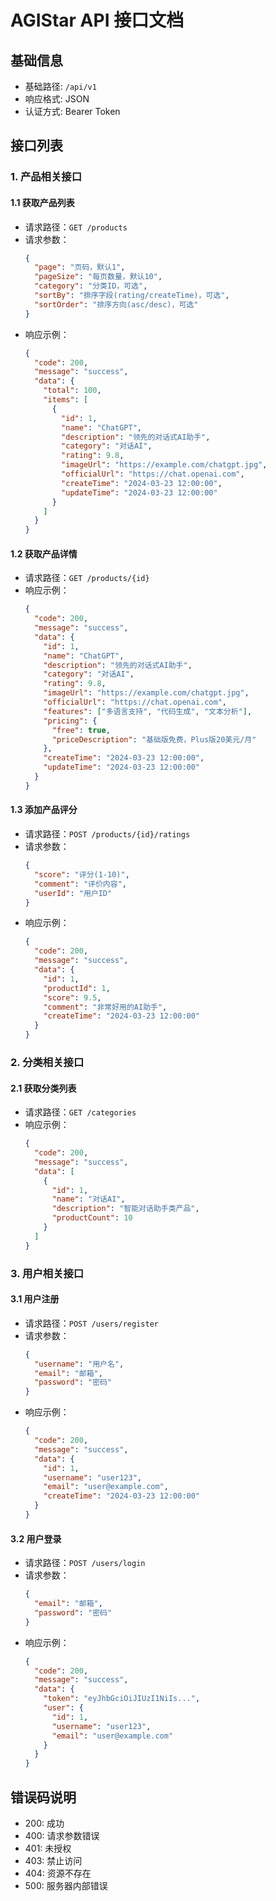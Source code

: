 # AGIStar API 接口文档

## 基础信息
- 基础路径: `/api/v1`
- 响应格式: JSON
- 认证方式: Bearer Token

## 接口列表

### 1. 产品相关接口

#### 1.1 获取产品列表
- 请求路径：`GET /products`
- 请求参数：
  ```json
  {
    "page": "页码，默认1",
    "pageSize": "每页数量，默认10",
    "category": "分类ID，可选",
    "sortBy": "排序字段(rating/createTime)，可选",
    "sortOrder": "排序方向(asc/desc)，可选"
  }
  ```
- 响应示例：
  ```json
  {
    "code": 200,
    "message": "success",
    "data": {
      "total": 100,
      "items": [
        {
          "id": 1,
          "name": "ChatGPT",
          "description": "领先的对话式AI助手",
          "category": "对话AI",
          "rating": 9.8,
          "imageUrl": "https://example.com/chatgpt.jpg",
          "officialUrl": "https://chat.openai.com",
          "createTime": "2024-03-23 12:00:00",
          "updateTime": "2024-03-23 12:00:00"
        }
      ]
    }
  }
  ```

#### 1.2 获取产品详情
- 请求路径：`GET /products/{id}`
- 响应示例：
  ```json
  {
    "code": 200,
    "message": "success",
    "data": {
      "id": 1,
      "name": "ChatGPT",
      "description": "领先的对话式AI助手",
      "category": "对话AI",
      "rating": 9.8,
      "imageUrl": "https://example.com/chatgpt.jpg",
      "officialUrl": "https://chat.openai.com",
      "features": ["多语言支持", "代码生成", "文本分析"],
      "pricing": {
        "free": true,
        "priceDescription": "基础版免费，Plus版20美元/月"
      },
      "createTime": "2024-03-23 12:00:00",
      "updateTime": "2024-03-23 12:00:00"
    }
  }
  ```

#### 1.3 添加产品评分
- 请求路径：`POST /products/{id}/ratings`
- 请求参数：
  ```json
  {
    "score": "评分(1-10)",
    "comment": "评价内容",
    "userId": "用户ID"
  }
  ```
- 响应示例：
  ```json
  {
    "code": 200,
    "message": "success",
    "data": {
      "id": 1,
      "productId": 1,
      "score": 9.5,
      "comment": "非常好用的AI助手",
      "createTime": "2024-03-23 12:00:00"
    }
  }
  ```

### 2. 分类相关接口

#### 2.1 获取分类列表
- 请求路径：`GET /categories`
- 响应示例：
  ```json
  {
    "code": 200,
    "message": "success",
    "data": [
      {
        "id": 1,
        "name": "对话AI",
        "description": "智能对话助手类产品",
        "productCount": 10
      }
    ]
  }
  ```

### 3. 用户相关接口

#### 3.1 用户注册
- 请求路径：`POST /users/register`
- 请求参数：
  ```json
  {
    "username": "用户名",
    "email": "邮箱",
    "password": "密码"
  }
  ```
- 响应示例：
  ```json
  {
    "code": 200,
    "message": "success",
    "data": {
      "id": 1,
      "username": "user123",
      "email": "user@example.com",
      "createTime": "2024-03-23 12:00:00"
    }
  }
  ```

#### 3.2 用户登录
- 请求路径：`POST /users/login`
- 请求参数：
  ```json
  {
    "email": "邮箱",
    "password": "密码"
  }
  ```
- 响应示例：
  ```json
  {
    "code": 200,
    "message": "success",
    "data": {
      "token": "eyJhbGciOiJIUzI1NiIs...",
      "user": {
        "id": 1,
        "username": "user123",
        "email": "user@example.com"
      }
    }
  }
  ```

## 错误码说明
- 200: 成功
- 400: 请求参数错误
- 401: 未授权
- 403: 禁止访问
- 404: 资源不存在
- 500: 服务器内部错误 